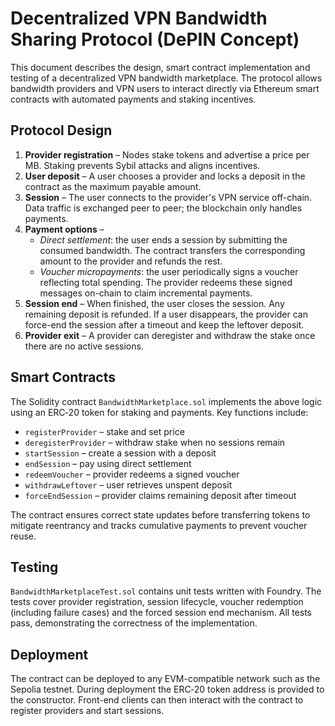 # Decentralized VPN Bandwidth Sharing Protocol (DePIN Concept)

This document describes the design, smart contract implementation and testing of a decentralized VPN bandwidth marketplace. The protocol allows bandwidth providers and VPN users to interact directly via Ethereum smart contracts with automated payments and staking incentives.

## Protocol Design

1. **Provider registration** – Nodes stake tokens and advertise a price per MB. Staking prevents Sybil attacks and aligns incentives.
2. **User deposit** – A user chooses a provider and locks a deposit in the contract as the maximum payable amount.
3. **Session** – The user connects to the provider's VPN service off-chain. Data traffic is exchanged peer to peer; the blockchain only handles payments.
4. **Payment options** –
   - *Direct settlement*: the user ends a session by submitting the consumed bandwidth. The contract transfers the corresponding amount to the provider and refunds the rest.
   - *Voucher micropayments*: the user periodically signs a voucher reflecting total spending. The provider redeems these signed messages on-chain to claim incremental payments.
5. **Session end** – When finished, the user closes the session. Any remaining deposit is refunded. If a user disappears, the provider can force-end the session after a timeout and keep the leftover deposit.
6. **Provider exit** – A provider can deregister and withdraw the stake once there are no active sessions.

## Smart Contracts

The Solidity contract `BandwidthMarketplace.sol` implements the above logic using an ERC‑20 token for staking and payments. Key functions include:

- `registerProvider` – stake and set price
- `deregisterProvider` – withdraw stake when no sessions remain
- `startSession` – create a session with a deposit
- `endSession` – pay using direct settlement
- `redeemVoucher` – provider redeems a signed voucher
- `withdrawLeftover` – user retrieves unspent deposit
- `forceEndSession` – provider claims remaining deposit after timeout

The contract ensures correct state updates before transferring tokens to mitigate reentrancy and tracks cumulative payments to prevent voucher reuse.

## Testing

`BandwidthMarketplaceTest.sol` contains unit tests written with Foundry. The tests cover provider registration, session lifecycle, voucher redemption (including failure cases) and the forced session end mechanism. All tests pass, demonstrating the correctness of the implementation.

## Deployment

The contract can be deployed to any EVM-compatible network such as the Sepolia testnet. During deployment the ERC‑20 token address is provided to the constructor. Front-end clients can then interact with the contract to register providers and start sessions.

